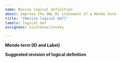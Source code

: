 ```yaml
---
name: Revise logical definition
about: Improve the OWL-DL statement of a Mondo term
title: "[Revise logical def]"
labels: logical def
assignees: nicolevasilevsky

---
```


**Mondo term (ID and Label)**


**Suggested revision of logical definition**
